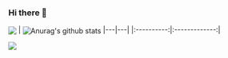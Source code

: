 ### Hi there 👋

<img align="center" src="https://github-readme-stats.vercel.app/api/top-langs/?username=nxlr&layout=compact&theme=chartreuse-dark&hide_border=true" /> |
<img align="center" src="https://github-readme-stats.vercel.app/api?username=nxlr&count_private=true&show_icons=true&hide=issues,prs&layout=compact&include_all_commits=true&hide_border=true&theme=chartreuse-dark" alt="Anurag's github stats" />
|---|---|
|:----------:|:-------------:|

<a href="https://nxlr.github.io">
  <img align="center" src="https://github-readme-stats.vercel.app/api/pin/?username=nxlr&repo=nxlr.github.io&theme=chartreuse-dark" />
</a>


<!--
**nxlr/nxlr** is a ✨ _special_ ✨ repository because its `README.md` (this file) appears on your GitHub profile.

Here are some ideas to get you started:

- 🔭 I’m currently working on ...
- 🌱 I’m currently learning ...
- 👯 I’m looking to collaborate on ...
- 🤔 I’m looking for help with ...
- 💬 Ask me about ...
- 📫 How to reach me: ...
- 😄 Pronouns: ...
- ⚡ Fun fact: ...
-->
